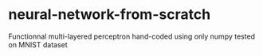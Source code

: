 # neural-network-from-scratch
Functionnal multi-layered perceptron hand-coded using only numpy tested on MNIST dataset

